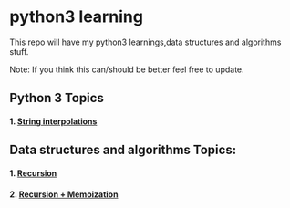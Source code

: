# python3 learning

This repo will have my python3 learnings,data structures and algorithms stuff.

Note: If you think this can/should be better feel free to update.

## Python 3 Topics

#### 1. [String interpolations](https://github.com/nitishvu/python3_stuff/tree/master/py3_concepts/String_Interpolation.py)

## Data structures and algorithms Topics:

#### 1. [Recursion](https://github.com/nitishvu/python3_stuff/tree/master/Recursion)

#### 2. [Recursion + Memoization](https://github.com/nitishvu/python3_stuff/tree/master/Recursion/fibonacci.py)
